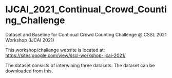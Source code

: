 # IJCAI_2021_Continual_Crowd_Counting_Challenge
Dataset and Baseline for Continual Crowd Counting Challenge @ CSSL 2021 Workshop (IJCAI 2021)

This workshop/challenge website is located at:
https://sites.google.com/view/sscl-workshop-ijcai-2021/


The dataset consists of interwining three datasets: 
The dataset can be downloaded from this. 



